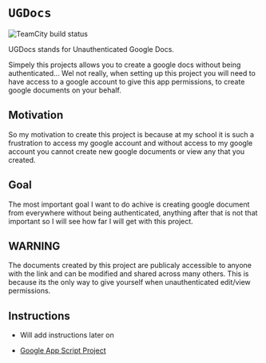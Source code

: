 # `UGDocs`


![TeamCity build status](https://teamcity.copystrike.dev/app/rest/builds/buildType:id:UGDocs_Deploy/statusIcon.svg)

UGDocs stands for Unauthenticated Google Docs.<br>

Simpely this projects allows you to create a google docs without being authenticated... Wel not really, when setting up this project you will need to have access to a google account to give this app permissions, to create google documents on your behalf.

## Motivation

So my motivation to create this project is because at my school it is such a frustration to access my google account and without access to my google account you cannot create new google documents or view any that you created.

## Goal

The most important goal I want to do achive is creating google document from everywhere without being authenticated, anything after that is not that important so I will see how far I will get with this project.


## WARNING

The documents created by this project are publicaly accessible to anyone with the link and can be modified and shared across many others. This is because its the only way to give yourself when unauthenticated edit/view permissions.


## Instructions

- Will add instructions later on

- [Google App Script Project](https://script.google.com/d/1hK9D9xcca2eJKfTpqBNqgjaazyzMozECVbMxZXl0dy_yE8lx_CIawae3/edit?usp=sharing)
